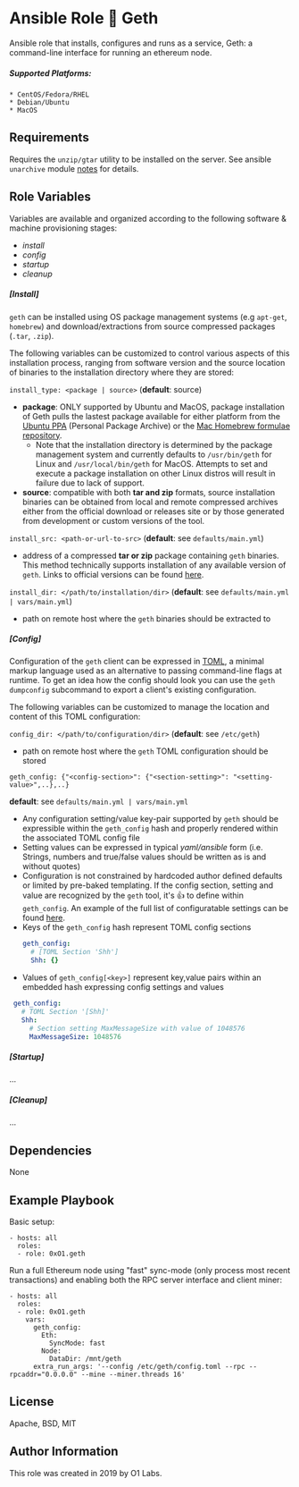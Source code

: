 Ansible Role :link: Geth
=========

Ansible role that installs, configures and runs as a service, Geth: a command-line interface for running an ethereum node.

##### Supported Platforms:
```
* CentOS/Fedora/RHEL
* Debian/Ubuntu
* MacOS
```

Requirements
------------

Requires the `unzip/gtar` utility to be installed on the server. See ansible `unarchive` module [notes](https://docs.ansible.com/ansible/latest/modules/unarchive_module.html#notes) for details.

Role Variables
--------------
Variables are available and organized according to the following software & machine provisioning stages:
* _install_
* _config_
* _startup_
* _cleanup_

##### __[Install]__
`geth` can be installed using OS package management systems (e.g `apt-get`, `homebrew`) and download/extractions from source compressed packages (`.tar`, `.zip`).

The following variables can be customized to control various aspects of this installation process, ranging from software version and the source location of binaries to the installation directory where they are stored:

`install_type: <package | source>` (**default**: source)
- **package**: ONLY supported by Ubuntu and MacOS, package installation of Geth pulls the lastest package available for either platform from the [Ubuntu PPA](https://launchpad.net/~ethereum/+archive/ubuntu/ethereum/+packages) (Personal Package Archive) or the [Mac Homebrew formulae repository](https://formulae.brew.sh/formula/ethereum).
  - Note that the installation directory is determined by the package management system and currently defaults to `/usr/bin/geth` for Linux and `/usr/local/bin/geth` for MacOS. Attempts to set and execute a package installation on other Linux distros will result in failure due to lack of support.
- **source**: compatible with both **tar and zip** formats, source installation binaries can be obtained from local and remote compressed archives either from the official download or releases site or by those generated from development or custom versions of the tool.

`install_src: <path-or-url-to-src>` (**default**: see `defaults/main.yml`)
- address of a compressed **tar or zip** package containing `geth` binaries. This method technically supports installation of any available version of `geth`. Links to official versions can be found [here](https://geth.ethereum.org/downloads/).

`install_dir: </path/to/installation/dir>` (**default**: see `defaults/main.yml | vars/main.yml`)
- path on remote host where the `geth` binaries should be extracted to

##### __[Config]__

Configuration of the `geth` client can be expressed in [TOML](https://github.com/toml-lang/toml), a minimal markup language used as an alternative to passing command-line flags at runtime. To get an idea how the config should look you can use the `geth dumpconfig` subcommand to export a client's existing configuration.

The following variables can be customized to manage the location and content of this TOML configuration:

`config_dir: </path/to/configuration/dir>` (**default**: see `/etc/geth`)
- path on remote host where the `geth` TOML configuration should be stored

`geth_config: {"<config-section>": {"<section-setting>": "<setting-value>",..},..}`

**default**: see `defaults/main.yml | vars/main.yml`

* Any configuration setting/value key-pair supported by `geth` should be expressible within the `geth_config` hash and properly rendered within the associated TOML config file
* Setting values can be expressed in typical _yaml/ansible_ form (i.e. Strings, numbers and true/false values should be written as is and without quotes)
* Configuration is not constrained by hardcoded author defined defaults or limited by pre-baked templating. If the config section, setting and value are recognized by the `geth` tool, it's :thumbsup: to define within `geth_config`. An example of the full list of configuratable settings can be found [here](https://gist.github.com/0x0I/5887dae3cdf4620ca670e3b194d82cba).
* Keys of the `geth_config` hash represent TOML config sections
  ```yaml
  geth_config:
    # [TOML Section 'Shh']
    Shh: {}
  ```
 * Values of `geth_config[<key>]` represent key,value pairs within an embedded hash expressing config settings and values
 ```yaml
  geth_config:
    # TOML Section '[Shh]'
    Shh:
      # Section setting MaxMessageSize with value of 1048576
      MaxMessageSize: 1048576
  ```

##### __[Startup]__
...

##### __[Cleanup]__
...

Dependencies
------------

None

Example Playbook
----------------
Basic setup:
```
- hosts: all
  roles:
  - role: 0xO1.geth
```

Run a full Ethereum node using "fast" sync-mode (only process most recent transactions) and enabling both the RPC server interface and client miner:
```
- hosts: all
  roles:
  - role: 0xO1.geth
    vars:
      geth_config:
        Eth:
          SyncMode: fast
        Node:
          DataDir: /mnt/geth
      extra_run_args: '--config /etc/geth/config.toml --rpc --rpcaddr="0.0.0.0" --mine --miner.threads 16'
```

License
-------

Apache, BSD, MIT

Author Information
------------------

This role was created in 2019 by O1 Labs.

